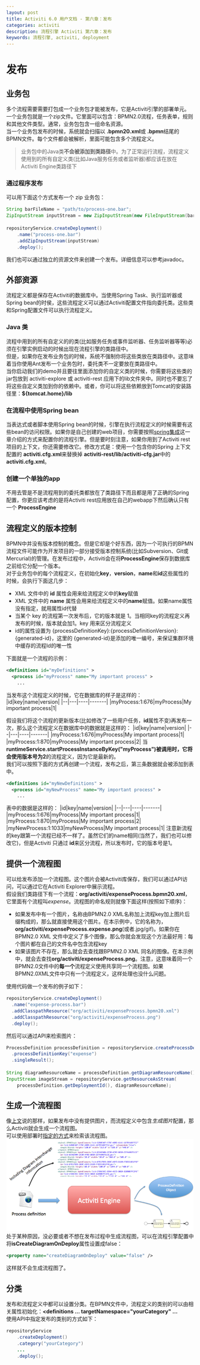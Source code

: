 ```yaml
---
layout: post
title: Activiti 6.0 用户文档 - 第六章：发布
categories: activiti
description: 流程引擎 Activiti 第六章：发布
keywords: 流程引擎, activiti, deployment
---
```

# 发布
## 业务包
多个流程需要需要打包成一个业务包才能被发布，它是Activiti引擎的部署单元。一个业务包就是一个zip文件。它里面可以包含：BPMN2.0流程，任务表单，规则和其他文件类型。通常，业务包包含一组命名资源。  
当一个业务包发布的时候，系统就会扫描以 **.bpmn20.xml**或 **.bpmn**结尾的BPMN文件。每个文件都会被解析，里面可能包含多个流程定义。
> 业务包中的Java类**不会被添加到类路径**中。为了正常运行流程，流程定义使用到的所有自定义类(比如Java服务任务或者监听器)都应该在放在Activiti Engine类路径下  

### 通过程序发布
可以用下面这个方式发布一个 zip 业务包：
```java
String barFileName = "path/to/process-one.bar";
ZipInputStream inputStream = new ZipInputStream(new FileInputStream(barFileName));

repositoryService.createDeployment()
    .name("process-one.bar")
    .addZipInputStream(inputStream)
    .deploy();
```
我们也可以通过独立的资源文件来创建一个发布。详细信息可以参考javadoc。
## 外部资源
流程定义都是保存在Activiti的数据库中。当使用Spring Task、执行监听器或Spring bean的时侯，这些流程定义可以通过Activiti配置文件指向委托类。这些类和Spring配置文件可以执行流程定义。
### Java 类
流程中用到的所有自定义的的类(比如服务任务或事件监听器、任务监听器等等)必须在引擎实例启动的时候出现在流程引擎的类路径中。  
但是，如果你在发布业务包的时候，系统不强制你将这些类放在类路径中。这意味着当你使用Ant发布一个业务包时，委托类不一定要放在类路径中。  
当你启动我们的demo并且要往里面添加你的自定义类的时候，你需要将这些类的jar包放到 activiti-explore 或 activiti-rest 应用下的lib文件夹中。同时也不要忘了将这些自定义类加到你的依赖中。或者，你可以将这些依赖放到Tomcat的安装路径里：**${tomcat.home}/lib**  
### 在流程中使用Spring bean
当表达式或者脚本使用Spring bean的时候，引擎在执行流程定义的时候需要有这些bean的访问权限。如果你是自己创建的web项目，你需要按照[spring集成](https://www.activiti.org/userguide/index.html#springintegration)这一章介绍的方式来配置你的流程引擎。但是要时刻注意，如果你用到了Activiti rest项目的上下文，你还需要修改它。修改方式是：使用一个包含你的Spring 上下文配置的 **activiti.cfg.xml**来替换掉 **activiti-rest/lib/activiti-cfg.jar**中的**activiti.cfg.xml**。  
### 创建一个单独的app
不用去管是不是流程用到的委托类都放在了类路径下而且都是用了正确的Spring配置，你更应该考虑的是将Activiti rest应用放在自己的webapp下然后确认只有一个 **ProcessEngine**
## 流程定义的版本控制
BPMN中并没有版本控制的概念。但是它却是个好东西，因为一个可执行的BPMN流程文件可能作为开发项目的一部分接受版本控制系统(比如Subversion、Git或Mercurial)的管理。在发布过程中，Activiti会在将**ProcessEngine**保存到数据库之前给它分配一个版本。  
对于业务包中的每个流程定义，在初始化**key**，**version**，**name**和**id**这些属性的时候，会执行下面这几步：
- XML 文件中的 **id** 属性会用来给流程定义中的**key**赋值
- XML 文件中的 **name** 属性会用来给流程定义中的**name**赋值。如果name属性没有指定，就用属性id代替
- 当某个 key 的流程第一次发布后，它的版本就是 1。当相同key的流程定义再发布的时候，版本就会加1。key 用来区分流程定义
- id的属性设置为 {processDefinitionKey}:{processDefinitionVersion}:{generated-id}，这里的 {generated-id}是添加的唯一编号，来保证集群环境中缓存的流程Id的唯一性

下面就是一个流程的示例：
```xml
<definitions id="myDefinitions" >
  <process id="myProcess" name="My important process" >
    ...
```
当发布这个流程定义的时候，它在数据库的样子是这样的：
|id|key|name|version|
|--|---|----|-------|
|myProcess:1:676|myProcess|My important process|1|

假设我们将这个流程的更新版本(比如修改了一些用户任务，**id**属性不变)再发布一次，那么这个流程定义在数据库中的数据就是这样的：
|id|key|name|version|
|--|---|----|-------|
|myProcess:1:676|myProcess|My important process|1|
|myProcess:1:870|myProcess|My important process|2|
当**runtimeService.startProcessInstanceByKey("myProcess")**被调用时，它将会使用版本号为**2**的流程定义，因为它是最新的。  
我们可以按照下面的方式再创建一个流程，发布之后，第三条数据就会被添加到表中。
```xml
<definitions id="myNewDefinitions" >
  <process id="myNewProcess" name="My important process" >
    ...
```
表中的数据是这样的：
|id|key|name|version|
|--|---|----|-------|
|myProcess:1:676|myProcess|My important process|1|
|myProcess:1:870|myProcess|My important process|2|
|myNewProcess:1:1033|myNewProcess|My important process|1|
注意新流程的key跟第一个流程已经不一样了。虽然它们的name相同(当然了，我们也可以修改它)，但是Activiti 只通过 **id**来区分流程，所以发布时，它的版本号是1。
## 提供一个流程图
可以给发布添加一个流程图。这个图片会被Activiti库保存，我们可以通过API访问，可以通过它在Activiti Explorer中展示流程。  
假设我们类路径下有一个流程：**org/activiti/expenseProcess.bpmn20.xml**，它里面有个流程叫*expense*。流程图的命名规则就像下面这样(按照如下顺序)：
- 如果发布中有一个图片，名称由BPMN2.0 XML名称加上流程key加上图片后缀构成的，那么就直接使用这个图片。在本示例中，它的名称为，**org/activiti/expenseProcess.expense.png**(或者.jpg/gif)。如果你在BPMN2.0 XML 文件中定义了多个图像，那么你就会发现这个方法最好用：每个图片都在自己的文件名中包含流程key
- 如果该图片不存在，那么就会去查找跟BPMN2.0 XML 同名的图像。在本示例中，就会去查找**org/activiti/expenseProcess.png**。注意，这意味着同一个BPMN2.0文件中的**每一个**流程定义使用共享同一个流程图。如果BPMN2.0XML文件中只有一个流程定义，这样处理也没什么问题。

使用代码做一个发布的例子如下：
```java
repositoryService.createDeployment()
  .name("expense-process.bar")
  .addClasspathResource("org/activiti/expenseProcess.bpmn20.xml")
  .addClasspathResource("org/activiti/expenseProcess.png")
  .deploy();
```
然后可以通过API来检索图片：
```java
ProcessDefinition processDefinition = repositoryService.createProcessDefinitionQuery()
  .processDefinitionKey("expense")
  .singleResult();

String diagramResourceName = processDefinition.getDiagramResourceName();
InputStream imageStream = repositoryService.getResourceAsStream(
    processDefinition.getDeploymentId(), diagramResourceName);
```
## 生成一个流程图
像[上文](https://www.activiti.org/userguide/index.html#providingProcessDiagram)说的那样，如果发布中没有提供图片，而流程定义中包含*生成图片*配置，那么Activiti就会生成一个流程图。  
可以使用部署时[指定的方式](https://www.activiti.org/userguide/index.html#providingProcessDiagram)来检索该流程图。  
![生成流程图](/images/activiti/deployment.image.generation.png)  
处于某种原因，没必要或者不想在发布过程中生成流程图，可以在流程引擎配置中将**isCreateDiagramOnDeploy**属性设置成false：
```xml
<property name="createDiagramOnDeploy" value="false" />
```
这样就不会生成流程图了。
## 分类
发布和流程定义中都可以设置分类。在BPMN文件中，流程定义的类别的可以由相关属性初始化：**<definitions …​ targetNamespace="yourCategory" …​**  
使用API中指定发布的类别的方式如下：
```java
repositoryService
    .createDeployment()
    .category("yourCategory")
    ...
    .deploy();
```